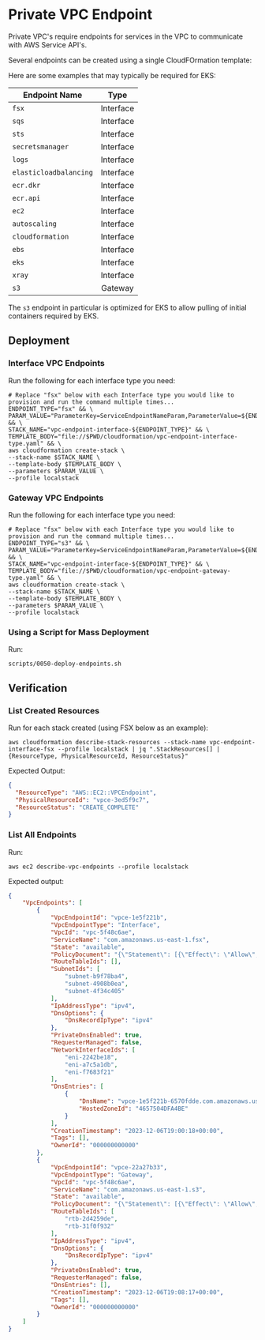 # Private VPC Endpoint

Private VPC's require endpoints for services in the VPC to communicate with AWS Service API's. 

Several endpoints can be created using a single CloudFOrmation template:

Here are some examples that may typically be required for EKS:

| Endpoint Name          | Type      |
|------------------------|:---------:|
| `fsx`                  | Interface |
| `sqs`                  | Interface |
| `sts`                  | Interface |
| `secretsmanager`       | Interface |
| `logs`                 | Interface |
| `elasticloadbalancing` | Interface |
| `ecr.dkr`              | Interface |
| `ecr.api`              | Interface |
| `ec2`                  | Interface |
| `autoscaling`          | Interface |
| `cloudformation`       | Interface |
| `ebs`                  | Interface |
| `eks`                  | Interface |
| `xray`                 | Interface |
| `s3`                   | Gateway   |

The `s3` endpoint in particular is optimized for EKS to allow pulling of initial containers required by EKS.

## Deployment

### Interface VPC Endpoints

Run the following for each interface type you need:

```shell
# Replace "fsx" below with each Interface type you would like to provision and run the command multiple times...
ENDPOINT_TYPE="fsx" && \
PARAM_VALUE="ParameterKey=ServiceEndpointNameParam,ParameterValue=${ENDPOINT_TYPE}" && \
STACK_NAME="vpc-endpoint-interface-${ENDPOINT_TYPE}" && \
TEMPLATE_BODY="file://$PWD/cloudformation/vpc-endpoint-interface-type.yaml" && \
aws cloudformation create-stack \
--stack-name $STACK_NAME \
--template-body $TEMPLATE_BODY \
--parameters $PARAM_VALUE \
--profile localstack
```

### Gateway VPC Endpoints

Run the following for each interface type you need:

```shell
# Replace "fsx" below with each Interface type you would like to provision and run the command multiple times...
ENDPOINT_TYPE="s3" && \
PARAM_VALUE="ParameterKey=ServiceEndpointNameParam,ParameterValue=${ENDPOINT_TYPE}" && \
STACK_NAME="vpc-endpoint-interface-${ENDPOINT_TYPE}" && \
TEMPLATE_BODY="file://$PWD/cloudformation/vpc-endpoint-gateway-type.yaml" && \
aws cloudformation create-stack \
--stack-name $STACK_NAME \
--template-body $TEMPLATE_BODY \
--parameters $PARAM_VALUE \
--profile localstack
```

### Using a Script for Mass Deployment

Run:

```shell
scripts/0050-deploy-endpoints.sh
```

## Verification

### List Created Resources

Run for each stack created (using FSX below as an example):

```shell
aws cloudformation describe-stack-resources --stack-name vpc-endpoint-interface-fsx --profile localstack | jq ".StackResources[] | {ResourceType, PhysicalResourceId, ResourceStatus}"
```

Expected Output:

```json
{
  "ResourceType": "AWS::EC2::VPCEndpoint",
  "PhysicalResourceId": "vpce-3ed5f9c7",
  "ResourceStatus": "CREATE_COMPLETE"
}
```
### List All Endpoints

Run:

```shell
aws ec2 describe-vpc-endpoints --profile localstack
```

Expected output:

```json
{
    "VpcEndpoints": [
        {
            "VpcEndpointId": "vpce-1e5f221b",
            "VpcEndpointType": "Interface",
            "VpcId": "vpc-5f48c6ae",
            "ServiceName": "com.amazonaws.us-east-1.fsx",
            "State": "available",
            "PolicyDocument": "{\"Statement\": [{\"Effect\": \"Allow\", \"Principal\": \"*\", \"Action\": \"*\", \"Resource\": \"*\"}]}",
            "RouteTableIds": [],
            "SubnetIds": [
                "subnet-b9f78ba4",
                "subnet-4908b0ea",
                "subnet-4f34c405"
            ],
            "IpAddressType": "ipv4",
            "DnsOptions": {
                "DnsRecordIpType": "ipv4"
            },
            "PrivateDnsEnabled": true,
            "RequesterManaged": false,
            "NetworkInterfaceIds": [
                "eni-2242be18",
                "eni-a7c5a1db",
                "eni-f7683f21"
            ],
            "DnsEntries": [
                {
                    "DnsName": "vpce-1e5f221b-6570fdde.com.amazonaws.us-east-1.fsx",
                    "HostedZoneId": "4657504DFA4BE"
                }
            ],
            "CreationTimestamp": "2023-12-06T19:00:18+00:00",
            "Tags": [],
            "OwnerId": "000000000000"
        },
        {
            "VpcEndpointId": "vpce-22a27b33",
            "VpcEndpointType": "Gateway",
            "VpcId": "vpc-5f48c6ae",
            "ServiceName": "com.amazonaws.us-east-1.s3",
            "State": "available",
            "PolicyDocument": "{\"Statement\": [{\"Effect\": \"Allow\", \"Principal\": \"*\", \"Action\": \"*\", \"Resource\": [\"arn:aws:s3:::prod-eu-central-1-starport-layer-bucket/*\", \"*\"]}]}",
            "RouteTableIds": [
                "rtb-2d4259de",
                "rtb-31f0f932"
            ],
            "IpAddressType": "ipv4",
            "DnsOptions": {
                "DnsRecordIpType": "ipv4"
            },
            "PrivateDnsEnabled": true,
            "RequesterManaged": false,
            "DnsEntries": [],
            "CreationTimestamp": "2023-12-06T19:08:17+00:00",
            "Tags": [],
            "OwnerId": "000000000000"
        }
    ]
}
```
